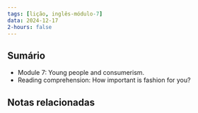 ```yaml
---
tags: [lição, inglês-módulo-7]
data: 2024-12-17
2-hours: false
---
```


## Sumário
- Module 7: Young people and consumerism.
- Reading comprehension: How important is fashion for you?
## Notas relacionadas

